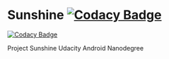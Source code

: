 # Sunshine [![Codacy Badge](https://api.codacy.com/project/badge/Grade/2ba9d1e1d09a4e6dace18c51a41a9311)](https://www.codacy.com/app/iurimenin/nanodegree_sunshine?utm_source=github.com&amp;utm_medium=referral&amp;utm_content=iurimenin/nanodegree_sunshine&amp;utm_campaign=Badge_Grade)

[![Codacy Badge](https://api.codacy.com/project/badge/Grade/2ba9d1e1d09a4e6dace18c51a41a9311)](https://www.codacy.com/app/iurimenin/nanodegree_sunshine?utm_source=github.com&utm_medium=referral&utm_content=iurimenin/nanodegree_sunshine&utm_campaign=badger)

Project Sunshine Udacity Android Nanodegree
